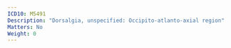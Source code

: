 ```yaml
---
ICD10: M5491
Description: "Dorsalgia, unspecified: Occipito-atlanto-axial region"
Matters: No
Weight: 0
---
```

